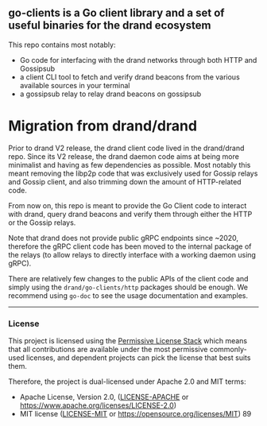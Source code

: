## go-clients is a Go client library and a set of useful binaries for the drand ecosystem

This repo contains most notably:
 - Go code for interfacing with the drand networks through both HTTP and Gossipsub
 - a client CLI tool to fetch and verify drand beacons from the various available sources in your terminal
 - a gossipsub relay to relay drand beacons on gossipsub

# Migration from drand/drand

Prior to drand V2 release, the drand client code lived in the drand/drand repo. Since its V2 release, the drand daemon code aims at being more minimalist and having as few dependencies as possible.
Most notably this meant removing the libp2p code that was exclusively used for Gossip relays and Gossip client, and also trimming down the amount of HTTP-related code.

From now on, this repo is meant to provide the Go Client code to interact with drand, query drand beacons and verify them through either the HTTP or the Gossip relays.

Note that drand does not provide public gRPC endpoints since ~2020, therefore the gRPC client code has been moved to the internal package of the relays (to allow relays to directly interface with a working daemon using gRPC).

There are relatively few changes to the public APIs of the client code and simply using the `drand/go-clients/http` packages should be enough.
We recommend using `go-doc` to see the usage documentation and examples.

---

### License

This project is licensed using the [Permissive License Stack](https://protocol.ai/blog/announcing-the-permissive-license-stack/) which means that all contributions are available under the most permissive commonly-used licenses, and dependent projects can pick the license that best suits them.

Therefore, the project is dual-licensed under Apache 2.0 and MIT terms:

- Apache License, Version 2.0, ([LICENSE-APACHE](LICENSE-APACHE) or https://www.apache.org/licenses/LICENSE-2.0)
- MIT license ([LICENSE-MIT](LICENSE-MIT) or https://opensource.org/licenses/MIT)
89 

